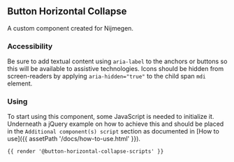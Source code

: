 ## Button Horizontal Collapse

A custom component created for Nijmegen.

### Accessibility

Be sure to add textual content using `aria-label` to the anchors or buttons so this will be available to assistive technologies.
Icons should be hidden from screen-readers by applying `aria-hidden="true"` to the child span `mdi` element.

### Using

To start using this component, some JavaScript is needed to initialize it.<br>
Underneath a jQuery example on how to achieve this and should be placed in the `Additional component(s) script` section as documented in [How to use]({{ assetPath '/docs/how-to-use.html' }}).

```html
{{ render '@button-horizontal-collapse-scripts' }}
```
